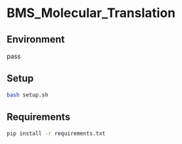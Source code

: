 # BMS_Molecular_Translation
## Environment
pass
## Setup
```bash
bash setup.sh
```
## Requirements
```bash
pip install -r requirements.txt
```
